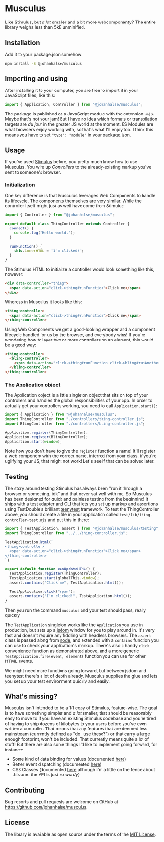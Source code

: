 # Musculus

Like Stimulus, but _a lot_ smaller and a bit more webcomponenty? The entire library weighs less than 5kB unminified.

## Installation

Add it to your package.json somehow:

```bash
npm install -S @johanhalse/musculus
```

## Importing and using

After installing it to your computer, you are free to import it in your JavaScript files, like this:

```javascript
import { Application, Controller } from "@johanhalse/musculus";
```

The package is published as a JavaScript module with the extension `.mjs`. Maybe that's not your jam! But I have no idea which formats or transpilation targets are _du jour_ in the greater JS world at the moment. ES Modules are what browsers enjoy working with, so that's what I'll enjoy too. I think this means you have to set `"type": "module"` in your package.json.

## Usage

If you've used [Stimulus](https://stimulus.hotwired.dev) before, you pretty much know how to use Musculus. You wire up *Controllers* to the already-existing markup you've sent to someone's browser.

### Initialization

One key difference is that Musculus leverages Web Components to handle its lifecycle. The components themselves are very similar. While the controller itself might just as well have come from Stimulus:

```javascript
import { Controller } from "@johanhalse/musculus";

export default class ThingController extends Controller {
  connect() {
    console.log("Hello world.");
  }

  runFunction() {
    this.innerHTML = "I'm clicked!";
  }
}
```

The Stimulus HTML to initialize a controller would look something like this, however:

```html
<div data-controller="thing">
  <span data-action="click->thing#runFunction">Click me</span>
</div>
```

Whereas in Musculus it looks like this:

```html
<thing-controller>
  <span data-action="click->thing#runFunction">Click me</span>
</thing-controller>
```

Using Web Components we get a good-looking wrapper and a component lifecycle handled for us by the browser, and everybody wins! If you're wondering how to layer two or more controllers on an element, this would be a good way:

```html
<thing-controller>
  <bling-controller>
    <span data-action="click->thing#runFunction click->bling#runAnotherFunction">Click me</span>
  </bling-controller>
</thing-controller>
```

### The Application object

The Application object is a little singleton object that sits on top of your controllers and handles the global responsibilities of your app. In order to actually get your controllers working, you need to call `Application.start()`:

```javascript
import { Application } from "@johanhalse/musculus";
import ThingController from "./controllers/thing-controller.js";
import BlingController from "./controllers/bling-controller.js";

Application.register(ThingController);
Application.register(BlingController);
Application.start(window);

```

Note how you don't have to give the `register` function a name! It'll register a web component with the correct name, inferred from your class. If you're uglifying your JS, that might not work! Let's see if that can be solved later.

## Testing

The story around testing Stimulus has always been "run it through a browser or something, idk" and that never sat well with me. So Musculus has been designed for quick and painless testing from the beginning! It ships with a test adapter and CLI that lets you set up markup and assertions using TestDouble's brilliant [teenytest](https://github.com/testdouble/teenytest) framework. To test the ThingController above, you should create a file in your application called `test/lib/thing-controller-test.mjs` and put this in there:

```javascript
import { TestApplication, assert } from "@johanhalse/musculus/testing";
import ThingController from "../../thing-controller.js";

TestApplication.html(`
<thing-controller>
  <span data-action="click->thing#runFunction">Click me</span>
</thing-controller>
`)

export default function canUpdateHTML() {
  TestApplication.register(ThingController);
  TestApplication.start(globalThis.window);
  assert.contains("Click me", TestApplication.html());

  TestApplication.click("span");
  assert.contains("I'm clicked!", TestApplication.html());
}
```

Then you run the command `musculus` and your test should pass, really quickly!

The `TestApplication` singleton works like the `Application` you use in production, but sets up a [jsdom](https://github.com/jsdom/jsdom) window for you to play around in. It's very fast and doesn't require any fiddling with headless browsers. The `assert` class is passed along from [node](https://nodejs.org/api/assert.html#assert), and extended with a `contains` function you can use to check your application's markup. There's also a handy `click` convenience function as demonstrated above, and a more generic `TestApplication.fire(event, element)` function you can use for other HTML events.

We might need more functions going forward, but between jsdom and teenytest there's a lot of depth already. Musculus supplies the glue and lets you set up your test environment quickly and easily.

## What's missing?

Musculus isn't intended to be a 1:1 copy of Stimulus, feature-wise. The goal is to have something simpler and _a lot_ smaller, that should be reasonably easy to move to if you have an existing Stimulus codebase and you're tired of having to ship dozens of kilobytes to your users before you've even written a controller. That means that any features that are deemed less mainstream (currently defined as "do I use these?") or that carry a large enough footprint, won't be included. That currently means quite a lot of stuff! But there are also some things I'd like to implement going forward, for instance:

- Some kind of data binding for values (documented [here](https://stimulus.hotwired.dev/handbook/managing-state#using-values))
- Better event dispatching (documented [here](https://stimulus.hotwired.dev/reference/controllers#cross-controller-coordination-with-events))
- CSS Classes (documented [here](https://stimulus.hotwired.dev/reference/css-classes) although I'm a little on the fence about this one: the API is just so _wordy_)

## Contributing

Bug reports and pull requests are welcome on GitHub at https://github.com/johanhalse/musculus.

## License

The library is available as open source under the terms of the [MIT License](https://opensource.org/licenses/MIT).
